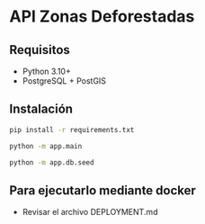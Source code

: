 # API Zonas Deforestadas

## Requisitos

- Python 3.10+
- PostgreSQL + PostGIS

## Instalación

```bash
pip install -r requirements.txt

python -m app.main

python -m app.db.seed

```
## Para ejecutarlo mediante docker

- Revisar el archivo DEPLOYMENT.md
